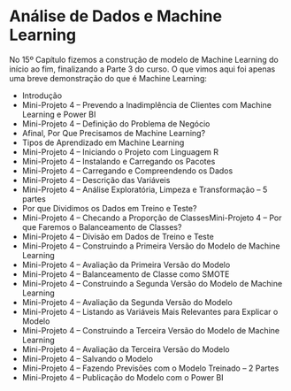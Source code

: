 # Análise de Dados e Machine Learning

No 15º Capítulo fizemos a construção de modelo de Machine Learning do início ao fim, finalizando a Parte 3 do curso. O que vimos aqui foi apenas uma breve demonstração do que é Machine Learning:

<ul>
  <li>Introdução</li>
  <li>Mini-Projeto 4 – Prevendo a Inadimplência de Clientes com Machine Learning e Power BI</li>
  <li>Mini-Projeto 4 – Definição do Problema de Negócio</li>
  <li>Afinal, Por Que Precisamos de Machine Learning?</li>
  <li>Tipos de Aprendizado em Machine Learning</li>
  <li>Mini-Projeto 4 – Iniciando o Projeto com Linguagem R</li>
  <li>Mini-Projeto 4 – Instalando e Carregando os Pacotes</li>
  <li>Mini-Projeto 4 – Carregando e Compreendendo os Dados</li>
  <li>Mini-Projeto 4 – Descrição das Variáveis</li>
  <li>Mini-Projeto 4 – Análise Exploratória, Limpeza e Transformação – 5 partes</li>
  <li>Por que Dividimos os Dados em Treino e Teste?</li>
  <li>Mini-Projeto 4 – Checando a Proporção de ClassesMini-Projeto 4 – Por que Faremos o Balanceamento de Classes?</li>
  <li>Mini-Projeto 4 – Divisão em Dados de Treino e Teste</li>
  <li>Mini-Projeto 4 – Construindo a Primeira Versão do Modelo de Machine Learning</li>
  <li>Mini-Projeto 4 – Avaliação da Primeira Versão do Modelo</li>
  <li>Mini-Projeto 4 – Balanceamento de Classe como SMOTE</li>
  <li>Mini-Projeto 4 – Construindo a Segunda Versão do Modelo de Machine Learning</li>
  <li>Mini-Projeto 4 – Avaliação da Segunda Versão do Modelo</li>
  <li>Mini-Projeto 4 – Listando as Variáveis Mais Relevantes para Explicar o Modelo</li>
  <li>Mini-Projeto 4 – Construindo a Terceira Versão do Modelo de Machine Learning</li>
  <li>Mini-Projeto 4 – Avaliação da Terceira Versão do Modelo</li>
  <li>Mini-Projeto 4 – Salvando o Modelo</li>
  <li>Mini-Projeto 4 – Fazendo Previsões com o Modelo Treinado – 2 Partes</li>
  <li>Mini-Projeto 4 – Publicação do Modelo com o Power BI</li>
</ul>